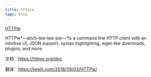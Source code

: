 ```yaml
---
title: httpie
tags: http
---
```


[HTTPie](https://httpie.org/)

HTTPie*—aitch-tee-tee-pie—*is a command line HTTP client with an intuitive UI, JSON support, syntax highlighting, wget-like downloads, plugins, and more.



文档：https://httpie.org/doc

翻译：https://keelii.com/2018/09/03/HTTPie/

